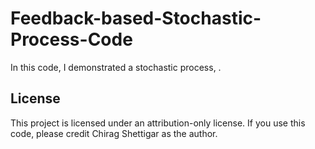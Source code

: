 # Feedback-based-Stochastic-Process-Code
In this code, I demonstrated a stochastic process, .

## License
This project is licensed under an attribution-only license.
If you use this code, please credit Chirag Shettigar as the author.

